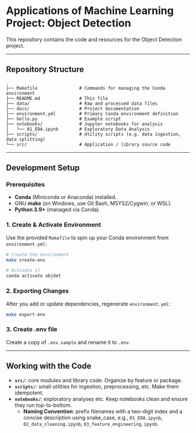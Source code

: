# Applications of Machine Learning Project: Object Detection

This repository contains the code and resources for the Object Detection project.

---

## Repository Structure

```
.
├── Makefile                # Commands for managing the Conda environment
├── README.md               # This file
├── data/                   # Raw and processed data files
├── docs/                   # Project documentation
├── environment.yml         # Primary Conda environment definition
├── hello.py                # Example script
├── notebooks/              # Jupyter notebooks for analysis
│   └── 01_EDA.ipynb        # Exploratory Data Analysis
├── scripts/                # Utility scripts (e.g. data ingestion, data splitting)
└── src/                    # Application / library source code
```

---

## Development Setup

### Prerequisites

- **Conda** (Miniconda or Anaconda) installed.  
- GNU **make** (on Windows, use Git Bash, MSYS2/Cygwin, or WSL).  
- **Python 3.9+** (managed via Conda).

### 1. Create & Activate Environment

Use the provided `Makefile` to spin up your Conda environment from `environment.yml`:

```bash
# Create the environment
make create-env

# Activate it
conda activate objdet
```
### 2. Exporting Changes

After you add or update dependencies, regenerate `environment.yml`:

```bash
make export-env
```

### 3. Create .env file

Create a copy of `.env.sample` and rename it to `.env`.

---

## Working with the Code

- **`src/`**: core modules and library code. Organize by feature or package.
- **`scripts/`**: small utilities for ingestion, preprocessing, etc. Make them idempotent.
- **`notebooks/`**: exploratory analyses etc. Keep notebooks clean and ensure they run top-to-bottom.
  - **Naming Convention**: prefix filenames with a two-digit index and a concise description using snake_case, e.g., `01_EDA.ipynb`, `02_data_cleaning.ipynb`, `03_feature_engineering.ipynb`.


